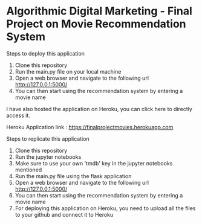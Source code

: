 # Algorithmic Digital Marketing - Final Project on Movie Recommendation System

Steps to deploy this application
1. Clone this repository
2. Run the main.py file on your local machine
3. Open a web browser and navigate to the following url http://127.0.0.1:5000/
4. You can then start using the recommendation system by entering a movie name 

I have also hosted the application on Heroku, you can click here to directly access it.

Heroku Application link : https://finalprojectmovies.herokuapp.com

Steps to replicate this application
1. Clone this repository
2. Run the jupyter notebooks
3. Make sure to use your own 'tmdb' key in the jupyter notebooks mentioned
4. Run the main.py file using the flask application
4. Open a web browser and navigate to the following url http://127.0.0.1:5000/
5. You can then start using the recommendation system by entering a movie name
6. For deploying this application on Heroku, you need to upload all the files to your github and connect it to Heroku
